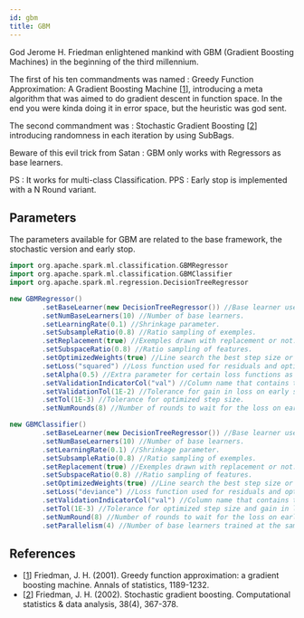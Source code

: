 ```yaml
---
id: gbm
title: GBM
---
```


God Jerome H. Friedman enlightened mankind with GBM (Gradient Boosting Machines) in the beginning of the third millennium.

The first of his ten commandments was named : Greedy Function Approximation: A Gradient Boosting Machine [[1](#references)], introducing a meta algorithm that was aimed to do gradient descent in function space. In the end you were kinda doing it in error space, but the heuristic was god sent.

The second commandment was : Stochastic Gradient Boosting [[2](#references)] introducing randomness in each iteration by using SubBags.

Beware of this evil trick from Satan : GBM only works with Regressors as base learners.

PS : It works for multi-class Classification.
PPS : Early stop is implemented with a N Round variant.

## Parameters

The parameters available for GBM are related to the base framework, the stochastic version and early stop.

```scala
import org.apache.spark.ml.classification.GBMRegressor
import org.apache.spark.ml.classification.GBMClassifier
import org.apache.spark.ml.regression.DecisionTreeRegressor

new GBMRegressor()
        .setBaseLearner(new DecisionTreeRegressor()) //Base learner used by the meta-estimator.
        .setNumBaseLearners(10) //Number of base learners.
        .setLearningRate(0.1) //Shrinkage parameter.
        .setSubsampleRatio(0.8) //Ratio sampling of exemples.
        .setReplacement(true) //Exemples drawn with replacement or not.
        .setSubspaceRatio(0.8) //Ratio sampling of features.
        .setOptimizedWeights(true) //Line search the best step size or use 1.0 instead.
        .setLoss("squared") //Loss function used for residuals and optimized step size.
        .setAlpha(0.5) //Extra parameter for certain loss functions as quantile or huber.
        .setValidationIndicatorCol("val") //Column name that contains true or false for the early stop data set.
        .setValidationTol(1E-2) //Tolerance for gain in loss on early stop set.
        .setTol(1E-3) //Tolerance for optimized step size.
        .setNumRounds(8) //Number of rounds to wait for the loss on early stop set to decrease.

new GBMClassifier()
        .setBaseLearner(new DecisionTreeRegressor()) //Base learner used by the meta-estimator.
        .setNumBaseLearners(10) //Number of base learners.
        .setLearningRate(0.1) //Shrinkage parameter.
        .setSubsampleRatio(0.8) //Ratio sampling of exemples.
        .setReplacement(true) //Exemples drawn with replacement or not.
        .setSubspaceRatio(0.8) //Ratio sampling of features.
        .setOptimizedWeights(true) //Line search the best step size or use 1.0 instead.
        .setLoss("deviance") //Loss function used for residuals and optimized step size.
        .setValidationIndicatorCol("val") //Column name that contains true or false for the early stop data set.
        .setTol(1E-3) //Tolerance for optimized step size and gain in loss on early stop set.
        .setNumRound(8) //Number of rounds to wait for the loss on early stop set to decrease.
        .setParallelism(4) //Number of base learners trained at the same time. Should be at most the number of classes.
```

## References

 * [[1](https://statweb.stanford.edu/~jhf/ftp/trebst.pdf)] Friedman, J. H. (2001). Greedy function approximation: a gradient boosting machine. Annals of statistics, 1189-1232.
 * [[2](https://astro.temple.edu/~msobel/courses_files/StochasticBoosting(gradient).pdf)] Friedman, J. H. (2002). Stochastic gradient boosting. Computational statistics & data analysis, 38(4), 367-378.
